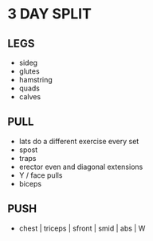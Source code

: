 # 3 DAY SPLIT ########################################

## LEGS

- sideg
- glutes
- hamstring
- quads
- calves

## PULL

- lats 
    do a different exercise every set
- spost 
- traps 
- erector
    even and diagonal extensions
- Y / face pulls
- biceps

## PUSH

- chest | triceps | sfront | smid | abs | W


